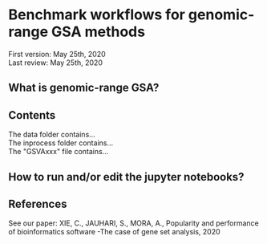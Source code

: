 # Benchmark workflows for genomic-range GSA methods
First version: May 25th, 2020<br>
Last review: May 25th, 2020
## What is genomic-range GSA?
## Contents
The data folder contains...<br>
The inprocess folder contains...<br>
The "GSVAxxx" file contains...
## How to run and/or edit the jupyter notebooks?
## References
See our paper:
XIE, C., JAUHARI, S., MORA, A., Popularity and performance of bioinformatics software -The case of gene set analysis, 2020
